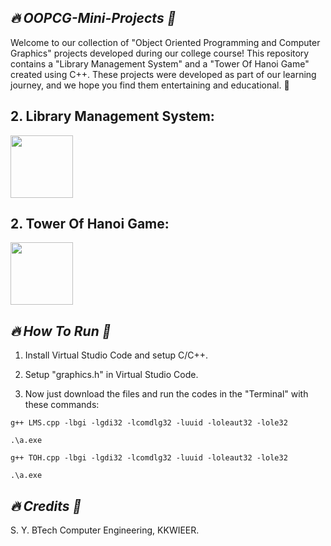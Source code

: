 ## *🔥 OOPCG-Mini-Projects 🎴*



Welcome to our collection of "Object Oriented Programming and Computer Graphics" projects developed during our college course! This repository contains a "Library Management System" and a "Tower Of Hanoi Game" created using C++. These projects were developed as part of our learning journey, and we hope you find them entertaining and educational. 🚀


## 2. Library Management System:

<a href="https://github.com/Hrishikesh-Gavai/OOPCG-Mini-Projects/blob/main/OOPCG-Mini-Project/LMS.cpp">
    <img src="https://github.com/user-attachments/assets/e3109919-8a5d-4e96-8b63-f4557d4bae8d" width="100" height="100">
</a>


## 2. Tower Of Hanoi Game:

<a href="https://github.com/Hrishikesh-Gavai/OOPCG-Mini-Projects/blob/main/OOPCG-Mini-Project/TOH.cpp">
    <img src="https://github.com/user-attachments/assets/e598ad91-6a2d-42ae-93e6-9654bc7f80f1" width="100" height="100">
</a>


## *🔥 How To Run 🎴*

1. Install Virtual Studio Code and setup C/C++.

2. Setup "graphics.h" in Virtual Studio Code.

3. Now just download the files and run the codes in the "Terminal" with these commands:

```
g++ LMS.cpp -lbgi -lgdi32 -lcomdlg32 -luuid -loleaut32 -lole32
```

```
.\a.exe
```

```
g++ TOH.cpp -lbgi -lgdi32 -lcomdlg32 -luuid -loleaut32 -lole32
```

```
.\a.exe
```

## *🔥 Credits 🎴*


S. Y. BTech Computer Engineering, KKWIEER.
